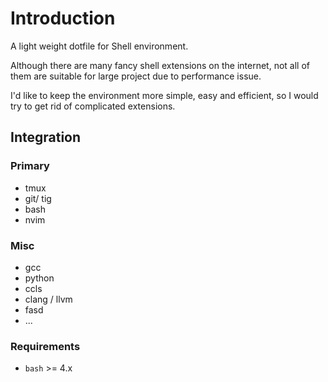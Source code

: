 # Introduction
A light weight dotfile for Shell environment.

Although there are many fancy shell extensions on the internet,
not all of them are suitable for large project due to performance
issue.

I'd like to keep the environment more simple, easy and efficient,
so I would try to get rid of complicated extensions.

## Integration
### Primary
* tmux
* git/ tig
* bash
* nvim

### Misc
* gcc
* python
* ccls
* clang / llvm
* fasd
* ...

### Requirements
* `bash` >= 4.x
